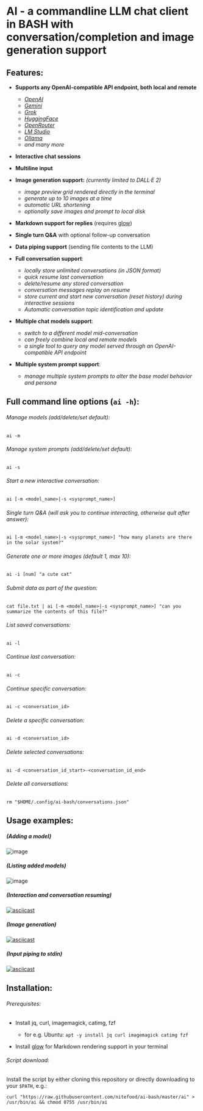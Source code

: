 # AI - a commandline LLM chat client in BASH with conversation/completion and image generation support

## Features:

* **Supports any OpenAI-compatible API endpoint, both local and remote**

  * _[OpenAI](https://platform.openai.com/docs/)_
  * _[Gemini](https://aistudio.google.com/)_
  * _[Grok](https://x.ai/api)_
  * _[HuggingFace](https://huggingface.co/docs/api-inference/index)_
  * _[OpenRouter](https://openrouter.ai/docs/quick-start)_
  * _[LM Studio](https://lmstudio.ai/docs/api/openai-api)_
  * _[Ollama](https://ollama.com/blog/openai-compatibility)_
  * _and many more_

* **Interactive chat sessions**

* **Multiline input**

* **Image generation support:** *(currently limited to DALL·E 2)*
  
  * _image preview grid rendered directly in the terminal_
  * _generate up to 10 images at a time_
  * _automatic URL shortening_
  * _optionally save images and prompt to local disk_

* **Markdown support for replies** (requires [glow](https://github.com/charmbracelet/glow#installation))

* **Single turn Q&A** with optional follow-up conversation

* **Data piping support** (sending file contents to the LLM)

* **Full conversation support**:
  
  * _locally store unlimited conversations (in JSON format)_
  * _quick resume last conversation_
  * _delete/resume any stored conversation_
  * _conversation messages replay on resume_
  * _store current and start new conversation (reset history) during interactive sessions_
  * _Automatic conversation topic identification and update_

* **Multiple chat models support**:

  * _switch to a different model mid-conversation_
  * _can freely combine local and remote models_
  * _a single tool to query any model served through an OpenAI-compatible API endpoint_

* **Multiple system prompt support**:

  * _manage multiple system prompts to alter the base model behavior and persona_

## Full command line options (`ai -h`):

###### Manage models (add/delete/set default):

  `ai -m`

###### Manage system prompts (add/delete/set default):

  `ai -s`

###### Start a new interactive conversation:

`ai [-m <model_name>|-s <sysprompt_name>]`

###### Single turn Q&A (will ask you to continue interacting, otherwise quit after answer):

`ai [-m <model_name>|-s <sysprompt_name>] "how many planets are there in the solar system?"`

###### Generate one or more images (default 1, max 10):

`ai -i [num] "a cute cat"`

###### Submit data as part of the question:

`cat file.txt | ai [-m <model_name>|-s <sysprompt_name>] "can you summarize the contents of this file?"`

###### List saved conversations:

`ai -l`

###### Continue last conversation:

`ai -c`

###### Continue specific conversation:

`ai -c <conversation_id>`

###### Delete a specific conversation:

`ai -d <conversation_id>`

###### Delete selected conversations:

`ai -d <conversation_id_start>-<conversation_id_end>`

###### Delete all conversations:

`rm "$HOME/.config/ai-bash/conversations.json"`

## Usage examples:

##### (Adding a model)

![image](https://github.com/user-attachments/assets/acd404d6-1766-4764-a590-bceb04bb3696)

##### (Listing added models)

![image](https://github.com/user-attachments/assets/feace719-0308-4e6a-8a03-f1f21d941378)

##### (Interaction and conversation resuming)

[![asciicast](https://asciinema.org/a/572784.svg)](https://asciinema.org/a/572784)

##### (Image generation)

[![asciicast](https://asciinema.org/a/572785.svg)](https://asciinema.org/a/572785)

##### (Input piping to stdin)

[![asciicast](https://asciinema.org/a/572786.svg)](https://asciinema.org/a/572786)

## Installation:

###### Prerequisites:

* Install jq, curl, imagemagick, catimg, fzf
  
  * for e.g. Ubuntu: `apt -y install jq curl imagemagick catimg fzf`

* Install [glow](https://github.com/charmbracelet/glow#installation) for Markdown rendering support in your terminal

###### Script download:

Install the script by either cloning this repository or directly downloading to your `$PATH`, e.g.:

```shell
curl "https://raw.githubusercontent.com/nitefood/ai-bash/master/ai" > /usr/bin/ai && chmod 0755 /usr/bin/ai
```
